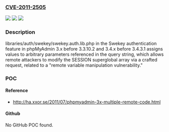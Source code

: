 ### [CVE-2011-2505](https://cve.mitre.org/cgi-bin/cvename.cgi?name=CVE-2011-2505)
![](https://img.shields.io/static/v1?label=Product&message=n%2Fa&color=blue)
![](https://img.shields.io/static/v1?label=Version&message=n%2Fa&color=blue)
![](https://img.shields.io/static/v1?label=Vulnerability&message=n%2Fa&color=brighgreen)

### Description

libraries/auth/swekey/swekey.auth.lib.php in the Swekey authentication feature in phpMyAdmin 3.x before 3.3.10.2 and 3.4.x before 3.4.3.1 assigns values to arbitrary parameters referenced in the query string, which allows remote attackers to modify the SESSION superglobal array via a crafted request, related to a "remote variable manipulation vulnerability."

### POC

#### Reference
- http://ha.xxor.se/2011/07/phpmyadmin-3x-multiple-remote-code.html

#### Github
No GitHub POC found.

